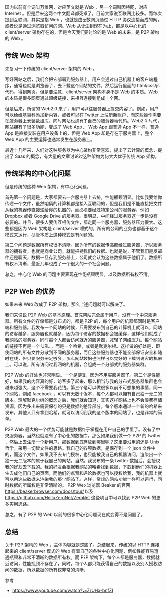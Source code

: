 国内以前有个词叫万维网，对应英文就是 Web ，另一个词叫因特网，对应 Internet 。但是后来这两个中文翻译都死掉了，目前大家说互联网比较多。而每次提到互联网，其实是指 Web ，也就是由无数网页通过 HTTP 协议连接而成的网，或者说是通过浏览器访问的网。Web 从诞生到现在为止，都是以中心化的 client/server 架构存在的，但是今天我们要讨论的是 Web 的未来，是 P2P 架构的 Web 。

## 传统 Web 架构

先复习一下传统的 client/server 架构的 Web 。

写好网站之后，我们会把它部署到服务器上。用户会通过自己机器上的客户端程序，通常也就是浏览器了，去下载这个网站的文件，然后运行里面的 html/css/js 代码，得到网页。但是要注意，client/server 架构本身不是 Web 的本质。Web 的本质是很多网页通过超级链接，来相互连接到组成一个网。

但是后来，所谓的 Web2.0 来了，用户可以往服务器上提交内容了。例如，用户可以给维基百科添加新内容，或者可以在 Twitter 上注册新账户，而这些操作需要在服务器上安装数据库，同时网站也拥有了自己的服务器端代码。Web2.0 时代，网站拥有了很多功能，变成了 Web App 。 Web App 跟普通 App 不一样，普通 App 是直接安装在用户设备上的，但是 Web App 却是存在于服务器上，整个 Web App 的主要运算也通常发生在服务器上。

最近十几年来，人们对这种服务器为中心架构非常喜欢，提出了云计算的概念，提出了 Saas 的概念，有大量的文章讨论过这种架构为何大大优于传统 App 架构。

## 传统架构的中心化问题

但是传统的这种 Web 架构，有中心化问题。

首先第一个问题是，大家都要去一台服务器上去挤，性能瓶颈明显。比如我要给你传递一个文件，虽然咱俩的计算机都是接入互联网的，但是我们是不能直接把文件从我的机器传直接递给你的机器的，而必须要经过特定公司的服务器，例如 Dropbox 或者 Google Drive 的服务器。很明显，中间经过服务器这一步是没有必要的。并且，很多人要传互相传文件，都走同一个服务器，服务器压力很大。这些都是因为 Web 架构是 client/server 模式的，所有的公司的业务也都基于这个模式来运行，尽管本质上这种模式是有问题的。

第二个问题是数据所有权很不清晰。因为所有的数据传递都经过服务器，所以服务器的拥有者，也就是商业公司，就能把持我们的数据。也就是说，不管我们是发邮件还是聊天，数据一旦存到服务器上，公司就会认为这些数据属于他们了。数据所有权不清晰，最近几年也成了一个很大的一个社会问题。

总之，中心化 Web 的问题主要表现在性能瓶颈明显，以及数据所有权不清。

## P2P Web 的优势

如果未来 Web 改成了 P2P 架构，那么上述问题就可以解决了。

我们来说说 P2P Web 的基本原理。首先网站完全属于用户，没有一个中央服务器。所有文件的存储都是分布式的，都是 P2P 的，每个用户的机器都同时是客户端和服务器。我发布一个网站的时候，只需要发布到自己的计算机上就可以，网站的访客越多，服务器也就越多，因为每个访客的数据都会被缓存，这样他们就成了我网站的服务器。同时每个人都会访问就近的服务器，减轻了网络压力。每个网站的链接不再是一个 URL ，而是一个哈希，或者是默克尔根。这样做的好处是，即使网站的所有文件分散到不同的服务器，而且这些服务器也不能全部保证安全和随时在线，但只要服务器足够多，那么网站数据也照样可以完好的下载到访客的机器上。可以说，所有访问过我网站的机器，会组成一个分部式的服务器集群。

P2P Web 的好处也非常明显。一个是便宜，因为不用买服务器了。第二个是性能好，如果我的内容真的好，访客多了起来，那么相当与我的分布式服务器集群也会越来越强大，这个不需要我花钱。第三个是可以做很多以前不可想象的事情，同一个网站，例如 facebook ，可以有无数个版本，每个人都可以拥有自己独一无二的版本。理解默克尔树的概念之后，我们就会知道，其实这样网络上也不会浪费存储资源，因为多出来需要保存的只是数据的差异部分。每个版本通过一个新的哈希来发布，其他人只有拿到哈希，就可以访问到我的这个版本的网站了，也是非常的简单。

P2P Web 最大的一个优势可能就是数据终于掌握在用户自己的手里了。没有了中央服务器，当然也就没有了中心化的数据库。那么如果我们做一个 P2P 的 twitter ，然后上去注册一个新用户，那数据到底存放到哪里呢？这里要沿用的还是 Unix 哲学，采用一切皆文件的思路。我自己的各项数据，是保存到一个 json 文件中的，而这个文件，如果我不去专门授权，也只能被我自己的机器访问，渲染出一个独一无二版本的属于我自己的网站。当然，我发布的一条 twitter 数据后，会授权我的好友去下载的。我的好友会根据我网站的哈希找到数据，下载到他们的机器上生去成他们自己的页面，而他们的点赞和评论数据也可以授权给我，我的机器上就可以用这些数据来渲染我的那个网站了。这样，常规的网站功能一样可以运行，同时数据的所属权是非常清晰的。 P2P Web 浏览器 Beaker 的官网 https://beakerbrowser.com/docs/tour/ 以及 https://github.com/HelloZeroNet/ZeroNet 这些项目中可以找到 P2P Web 的更多实用思路。

总之，有了 P2P 的 Web 以前的很多中心化问题现在就变得不是问题了。

## 总结

关于 P2P 架构的 Web ，主体内容就是这些了。总结起来，传统的以 HTTP 连接起来的 client/server 模式的 Web 有着自己的各种中心化问题，例如性能容易遭遇瓶颈和非常不清晰的数据所有权。而 P2P 架构下，每个人都是服务器，数据就近访问，性能瓶颈不存在了，同时，每个人都只能获得自己的数据以及别人授权访问的数据，所以数据的所有权非常的清晰。

参考

- https://www.youtube.com/watch?v=ZrUHx-bnfZI
